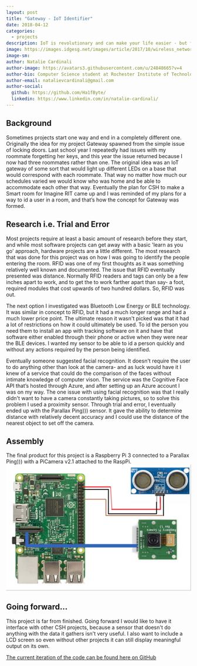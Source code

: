 ```yaml
---
layout: post
title: "Gateway - IoT Identifier"
date: 2018-04-12
categories:
  - projects
description: IoT is revolutionary and can make your life easier - but first it needs to know who you are.
image: https://images.idgesg.net/images/article/2017/10/wireless_network_internet_of_things_iot_thinkstock_853701554-100739367-large.jpg
image-sm:
author: Natalie Cardinali
author-image: https://avatars3.githubusercontent.com/u/24848665?v=4
author-bio: Computer Science student at Rochester Institute of Technology 
author-email: natalievcardinali@gmail.com
author-social:
  github: https://github.com/Ha1fByte/
  linkedin: https://www.linkedin.com/in/natalie-cardinali/
---
```

## Background
Sometimes projects start one way and end in a completely different one. Originally the idea for my project Gateway spawned from the simple issue of locking doors. Last school year I repeatedly had issues with my roommate forgetting her keys, and this year the issue returned because I now had three roommates rather than one. The original idea was an IoT gateway of some sort that would light up different LEDs on a base that would correspond with each roommate. That way no matter how much our schedules varied we would know who was home and be able to accommodate each other that way. Eventually the plan for CSH to make a Smart room for Imagine RIT came up and I was reminded of my plans for a way to id a user in a room, and that’s how the concept for Gateway was formed. 
## Research i.e. Trial and Error
Most projects require at least a basic amount of research before they start, and while most software projects can get away with a basic 'learn as you go' approach, hardware projects are a little different. The most research that was done for this project was on how I was going to identify the people entering the room. RFID was one of my first thoughts as it was something relatively well known and documented. The issue that RFID eventually presented was distance. Normally RFID readers and tags can only be a few inches apart to work, and to get the to work farther apart than say- a foot, required modules that cost upwards of two hundred dollars. So, RFID was out. 

The next option I investigated was Bluetooth Low Energy or BLE technology. It was similar in concept to RFID, but it had a much longer range and had a much lower price point. The ultimate reason it wasn't picked was that it had a lot of restrictions on how it could ultimately be used. To id the person you need them to install an app with tracking software on it and have that software either enabled through their phone or active when they were near the BLE devices. I wanted my sensor to be able to id a person quickly and without any actions required by the person being identified. 

Eventually someone suggested facial recognition. It doesn't require the user to do anything other than look at the camera- and as luck would have it I knew of a service that could do the comparison of the faces without intimate knowledge of computer vison. The service was the Cognitive Face API that’s hosted through Azure, and after setting up an Azure account I was on my way. The one issue with using facial recognition was that I really didn't want to have a camera constantly taking pictures, so to solve this problem I used a proximity sensor. Through trial and error, I eventually ended up with the Parallax Ping))) sensor. It gave the ability to determine distance with relatively decent accuracy and I could use the distance of the nearest object to set off the camera. 
## Assembly
The final product for this project is a Raspberry Pi 3 connected to a Parallax Ping))) with a PiCamera v2.1 attached to the RaspPi. 
![diagram](https://github.com/Ha1fByte/Gateway/blob/master/Gateway%20Pin%20Diagram.png)

## Going forward...

This project is far from finished. Going forward I would like to have it interface with other CSH projects, because a sensor that doesn't do anything with the data it gathers isn't very useful. I also want to include a LCD screen so even without other projects it can still display meaningful output on its own.

[The current iteration of the code can be found here on GitHub](https://github.com/Ha1fByte/Gateway/)
